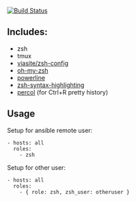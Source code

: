 [![Build Status](https://travis-ci.org/viasite-ansible/ansible-role-zsh.svg?branch=master)](https://travis-ci.org/viasite-ansible/ansible-role-zsh)

## Includes:
- zsh
- tmux
- [viasite/zsh-config](https://github.com/viasite/zsh-config)
- [oh-my-zsh](https://github.com/robbyrussell/oh-my-zsh)
- [powerline](https://github.com/powerline/powerline)
- [zsh-syntax-highlighting](https://github.com/zsh-users/zsh-syntax-highlighting)
- [percol](https://github.com/mooz/percol) (for Ctrl+R pretty history)

## Usage
Setup for ansible remote user:
```
- hosts: all
  roles:
    - zsh
```
Setup for other user:
```
- hosts: all
  roles:
    - { role: zsh, zsh_user: otheruser }
```
